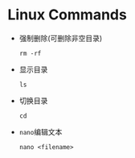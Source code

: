 # Linux Commands

- 强制删除(可删除非空目录)   
  ```
  rm -rf    
  ```

- 显示目录  
  ```
  ls
  ```

- 切换目录  
  ```
  cd
  ```
- `nano`编辑文本  
  ```
  nano <filename>
  ```
